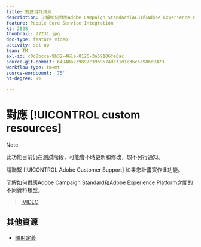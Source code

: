 ```yaml
---
title: 對應自訂資源
description: 了解如何對應Adobe Campaign Standard(ACS)和Adobe Experience Platform(AEP)之間的不同資料類型
feature: People Core Service Integration
kt: 2828
thumbnail: 27231.jpg
doc-type: feature video
activity: set-up
team: TM
exl-id: c0c8bcca-9b32-461a-8126-3a59106fe6ac
source-git-commit: 64940a739897c3969574dcf1d1e36c5a986d0473
workflow-type: tm+mt
source-wordcount: '75'
ht-degree: 9%

---
```


# 對應 [!UICONTROL custom resources]

>[!NOTE]
>
>此功能目前仍在測試階段，可能會不時更新和修改，恕不另行通知。
>
>請聯繫 [!UICONTROL Adobe Customer Support] 如果您計畫實作此功能。

了解如何對應Adobe Campaign Standard和Adobe Experience Platform之間的不同資料類型。

>[!VIDEO](https://video.tv.adobe.com/v/27231?quality=12)

## 其他資源

* [映射定義](https://experienceleague.adobe.com/docs/campaign-standard/using/integrating-with-adobe-cloud/adobe-experience-platform/data-connector/aep-mapping-definition.html)
